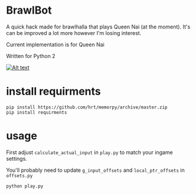 # BrawlBot
A quick hack made for brawlhalla that plays Queen Nai (at the moment). It's can be improved a lot more however I'm losing interest.

Current implementation is for Queen Nai

Written for Python 2

[![Alt text](https://img.youtube.com/vi/CIVxv4JUefs/0.jpg)](https://www.youtube.com/watch?v=CIVxv4JUefs)


# install requirments
```
pip install https://github.com/hrt/memorpy/archive/master.zip
pip install requirments
```

# usage
First adjust `calculate_actual_input` in `play.py` to match your ingame settings.


You'll probably need to update `g_input_offsets` and `local_ptr_offsets` in `offsets.py`
```
python play.py
```

